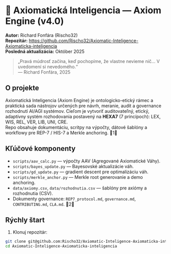 # 🧭 Axiomatická Inteligencia — Axiom Engine (v4.0)

**Autor:** Richard Fonfára (Rischo32)  
**Repozitár:** https://github.com/Rischo32/Axiomatic-Inteligence-Axiomaticka-inteligencia  
**Posledná aktualizácia:** Október 2025

> „Pravá múdrosť začína, keď pochopíme, že vlastne nevieme nič... V uvedomení si nevedomého.“  
> — Richard Fonfára, 2025

## O projekte
Axiomatická Inteligencia (Axiom Engine) je ontologicko-etický rámec a praktická sada nástrojov určených
pre návrh, meranie, audit a governance rozhodnutí AI/AGI systémov. Cieľom je vytvoriť auditovateľný,
etický, adaptívny systém rozhodovania postavený na **HEXA7** (7 princípoch): LEX, WIS, REL, VER, LIB, UNI, CRE.  
Repo obsahuje dokumentáciu, scritpy na výpočty, dátové šablóny a workflowy pre REP-7 / HIS-7 a Merkle anchoring. 1

## Kľúčové komponenty
- `scripts/aav_calc.py` — výpočty AAV (Agregované Axiomatické Váhy).  
- `scripts/bayes_update.py` — Bayesovské aktualizácie váh.  
- `scripts/gd_update.py` — gradient descent pre optimalizáciu váh.  
- `scripts/merkle_anchor.py` — Merkle root generovanie a demo anchoring.  
- `data/axiomy.csv`, `data/rozhodnutia.csv` — šablóny pre axiómy a rozhodnutia (CSV).  
- Dokumenty governance: `REP7_protocol.md`, `governance.md`, `CONTRIBUTING.md`, `CLA.md`. 2

## Rýchly štart
1. Klonuj repozitár:
```bash
git clone git@github.com:Rischo32/Axiomatic-Inteligence-Axiomaticka-inteligencia.git
cd Axiomatic-Inteligence-Axiomaticka-inteligencia